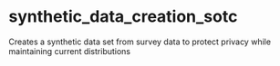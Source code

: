 # synthetic_data_creation_sotc
Creates a synthetic data set from survey data to protect privacy while maintaining current distributions
